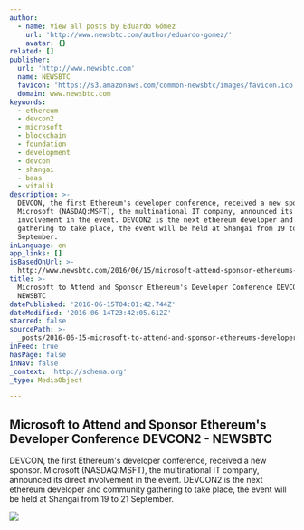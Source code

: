 ```yaml
---
author:
  - name: View all posts by Eduardo Gómez
    url: 'http://www.newsbtc.com/author/eduardo-gomez/'
    avatar: {}
related: []
publisher:
  url: 'http://www.newsbtc.com'
  name: NEWSBTC
  favicon: 'https://s3.amazonaws.com/common-newsbtc/images/favicon.ico'
  domain: www.newsbtc.com
keywords:
  - ethereum
  - devcon2
  - microsoft
  - blockchain
  - foundation
  - development
  - devcon
  - shangai
  - baas
  - vitalik
description: >-
  DEVCON, the first Ethereum's developer conference, received a new sponsor.
  Microsoft (NASDAQ:MSFT), the multinational IT company, announced its direct
  involvement in the event. DEVCON2 is the next ethereum developer and community
  gathering to take place, the event will be held at Shangai from 19 to 21
  September.
inLanguage: en
app_links: []
isBasedOnUrl: >-
  http://www.newsbtc.com/2016/06/15/microsoft-attend-sponsor-ethereums-developer-conference-devcon2/
title: >-
  Microsoft to Attend and Sponsor Ethereum's Developer Conference DEVCON2 -
  NEWSBTC
datePublished: '2016-06-15T04:01:42.744Z'
dateModified: '2016-06-14T23:42:05.612Z'
starred: false
sourcePath: >-
  _posts/2016-06-15-microsoft-to-attend-and-sponsor-ethereums-developer-confere.md
inFeed: true
hasPage: false
inNav: false
_context: 'http://schema.org'
_type: MediaObject

---
```

<article style=""><h1>Microsoft to Attend and Sponsor Ethereum's Developer Conference DEVCON2 - NEWSBTC</h1><p>DEVCON, the first Ethereum's developer conference, received a new sponsor. Microsoft (NASDAQ:MSFT), the multinational IT company, announced its direct involvement in the event. DEVCON2 is the next ethereum developer and community gathering to take place, the event will be held at Shangai from 19 to 21 September.</p><img src="http://s3.amazonaws.com/main-newsbtc-images/2016/06/15001958/Ethereum-homestead-background-4.jpg" /></article>